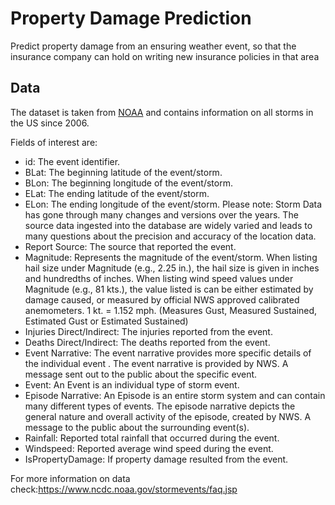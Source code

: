 # Property Damage Prediction

Predict property damage from an ensuring weather event, so that the insurance company can hold on writing new insurance policies in that area

## Data
The dataset is taken from [NOAA](https://www.noaa.gov/) and contains information on all storms in the US since 2006.

Fields of interest are:
- id: The event identifier.
- BLat: The beginning latitude of the event/storm.
- BLon: The beginning longitude of the event/storm.
- ELat: The ending latitude of the event/storm.
- ELon: The ending longitude of the event/storm.
Please note: Storm Data has gone through many changes and versions over the years. The source data ingested into the database are widely varied and leads to many questions about the precision and accuracy of the location data.
- Report Source: The source that reported the event.
- Magnitude: Represents the magnitude of the event/storm.
When listing hail size under Magnitude (e.g., 2.25 in.), the hail size is given in inches and hundredths of inches.
When listing wind speed values under Magnitude (e.g., 81 kts.), the value listed is can be either estimated by damage caused, or measured by official NWS approved calibrated anemometers. 1 kt. = 1.152 mph. (Measures Gust, Measured Sustained, Estimated Gust or Estimated Sustained)
- Injuries Direct/Indirect: The injuries reported from the event.
- Deaths Direct/Indirect: The deaths reported from the event.
- Event Narrative: The event narrative provides more specific details of the individual event . The event narrative is provided by NWS. A message sent out to the public about the specific event.
- Event: An Event is an individual type of storm event.
- Episode Narrative: An Episode is an entire storm system and can contain many different types of events. The episode narrative depicts the general nature and overall activity of the episode, created by NWS. A message to the public about the surrounding event(s).
- Rainfall: Reported total rainfall that occurred during the event.
- Windspeed: Reported average wind speed during the event.
- IsPropertyDamage: If property damage resulted from the event.

For more information on data check:https://www.ncdc.noaa.gov/stormevents/faq.jsp
